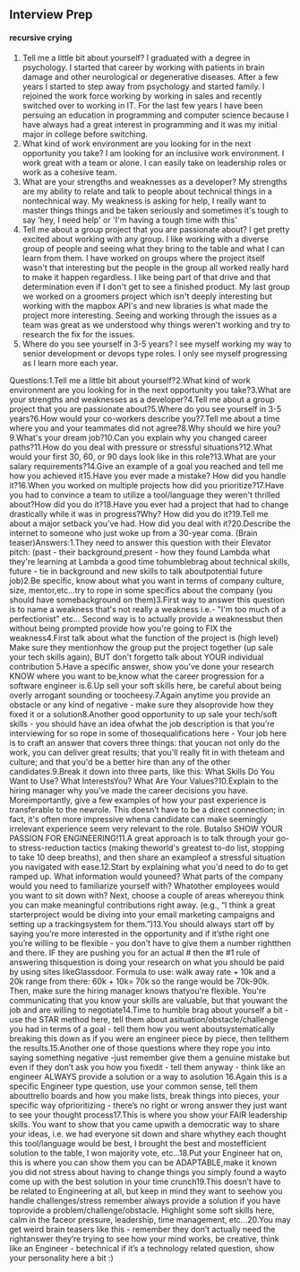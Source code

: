 ## Interview Prep 
#### recursive crying

1. Tell me a little bit about yourself?
I graduated with a degree in psychology. I started that career by working with patients in brain damage and other neurological or degenerative diseases. After a few years I started to step away from psychology and started family. I rejoined the work force working by working in sales and recently switched over to working in IT. For the last few years I have been persuing an education in programming and computer science because I have always had a great interest in programming and it was my initial major in college before switching.
1. What kind of work environment are you looking for in the next opportunity you take?
I am looking for an inclusive work environment. I work great with a team or alone. I can easily take on leadership roles or work as a cohesive team. 
3. What are your strengths and weaknesses as a developer? 
My strengths are my ability to relate and talk to people about technical things in a nontechnical way. My weakness is asking for help, I really want to master things things and be taken seriously and sometimes it's tough to say 'hey, I need help' or 'I'm having a tough time with this'
4. Tell me about a group project that you are passionate about?
I get pretty excited about working with any group. I like working with a diverse group of people and seeing what they bring to the table and what I can learn from them. I have worked on groups where the project itself wasn't that interesting but the people in the group all worked really hard to make it happen regardless. I like being part of that drive and that determination even if I don't get to see a finished product. My last group we worked on a groomers project which isn't deeply interesting but working with the mapbox API's and new libraries is what made the project more interesting. Seeing and working through the issues as a team was great as we understood why things weren't working and try to research the fix for the issues. 
5. Where do you see yourself in 3-5 years? 
I see myself working my way to senior development or devops type roles. I only see myself progressing as I learn more each year. 

Questions:1.Tell me a little bit about yourself?2.What kind of work environment are you looking for in the next opportunity you take?3.What are your strengths and weaknesses as a developer?4.Tell me about a group project that you are passionate about?5.Where do you see yourself in 3-5 years?6.How would your co-workers describe you?7.Tell me about a time where you and your teammates did not agree?8.Why should we hire you?9.What's your dream job?10.Can you explain why you changed career paths?11.How do you deal with pressure or stressful situations?12.What would your first 30, 60, or 90 days look like in this role?13.What are your salary requirements?14.Give an example of a goal you reached and tell me how you achieved it15.Have you ever made a mistake? How did you handle it?16.When you worked on multiple projects how did you prioritize?17.Have you had to convince a team to utilize a tool/language they weren't thrilled about?How did you do it?18.Have you ever had a project that had to change drastically while it was in progress?Why? How did you do it?19.Tell me about a major setback you’ve had. How did you deal with it?20.Describe the internet to someone who just woke up from a 30-year coma. (Brain teaser)Answers:1.They need to answer this question with their Elevator pitch: (past - their background,present - how they found Lambda what they're learning at Lambda a good time tohumblebrag about technical skills, future - tie in background and new skills to talk aboutpotential future job)2.Be specific, know about what you want in terms of company culture, size, mentor,etc...try to rope in some specifics about the company (you should have somebackground on them)3.First way to answer this question is to name a weakness that's not really a weakness i.e.- "I'm too much of a perfectionist" etc... Second way is to actually provide a weaknessbut then without being prompted provide how you're going to FIX the weakness4.First talk about what the function of the project is (high level) Make sure they mentionhow the group put the project together (up sale your tech skills again), BUT don't forgetto talk about YOUR individual contribution
5.Have a specific answer, show you've done your research KNOW where you want to be,know what the career progression for a software engineer is.6.Up sell your soft skills here, be careful about being overly arrogant sounding or toocheesy.7.Again anytime you provide an obstacle or any kind of negative - make sure they alsoprovide how they fixed it or a solution8.Another good opportunity to up sale your tech/soft skills - you should have an idea ofwhat the job description is that you’re interviewing for so rope in some of thosequalifications here - Your job here is to craft an answer that covers three things: that youcan not only do the work, you can deliver great results; that you'll really fit in with theteam and culture; and that you'd be a better hire than any of the other candidates.9.Break it down into three parts, like this: What Skills Do You Want to Use? What InterestsYou? What Are Your Values?10.Explain to the hiring manager why you've made the career decisions you have. Moreimportantly, give a few examples of how your past experience is transferable to the newrole. This doesn't have to be a direct connection; in fact, it's often more impressive whena candidate can make seemingly irrelevant experience seem very relevant to the role. Butalso SHOW YOUR PASSION FOR ENGINEERING!11.A great approach is to talk through your go-to stress-reduction tactics (making theworld's greatest to-do list, stopping to take 10 deep breaths), and then share an exampleof a stressful situation you navigated with ease.12.Start by explaining what you'd need to do to get ramped up. What information would youneed? What parts of the company would you need to familiarize yourself with? Whatother employees would you want to sit down with? Next, choose a couple of areas whereyou think you can make meaningful contributions right away. (e.g., “I think a great starterproject would be diving into your email marketing campaigns and setting up a trackingsystem for them.”)13.You should always start off by saying you’re more interested in the opportunity and if it’sthe right one you’re willing to be flexible - you don’t have to give them a number rightthen and there. IF they are pushing you for an actual # then the #1 rule of answering thisquestion is doing your research on what you should be paid by using sites likeGlassdoor. Formula to use: walk away rate + 10k and a 20k range from there: 60k + 10k= 70k so the range would be 70k-90k. Then, make sure the hiring manager knows thatyou're flexible. You're communicating that you know your skills are valuable, but that youwant the job and are willing to negotiate14.Time to humble brag about yourself a bit - use the STAR method here, tell them about asituation/obstacle/challenge you had in terms of a goal - tell them how you went aboutsystematically breaking this down as if you were an engineer piece by piece, then tellthem the results.15.Another one of those questions where they rope you into saying something negative -just remember give them a genuine mistake but even if they don’t ask you how you fixedit - tell them anyway - think like an engineer ALWAYS provide a solution or a way to asolution
16.Again this is a specific Engineer type question, use your common sense, tell them abouttrello boards and how you make lists, break things into pieces, your specific way ofprioritizing - there’s no right or wrong answer they just want to see your thought process17.This is where you show your FAIR leadership skills. You want to show that you came upwith a democratic way to share your ideas, i.e. we had everyone sit down and share whythey each thought this tool/language would be best, I brought the best and mostefficient solution to the table, I won majority vote, etc...18.Put your Engineer hat on, this is where you can show them you can be ADAPTABLE,make it known you did not stress about having to change things you simply found a wayto come up with the best solution in your time crunch19.This doesn’t have to be related to Engineering at all, but keep in mind they want to seehow you handle challenges/stress remember always provide a solution if you have toprovide a problem/challenge/obstacle. Highlight some soft skills here, calm in the faceor pressure, leadership, time management, etc...20.You may get weird brain teasers like this - remember they don’t actually need the rightanswer they’re trying to see how your mind works, be creative, think like an Engineer - betechnical if it’s a technology related question, show your personality here a bit :)